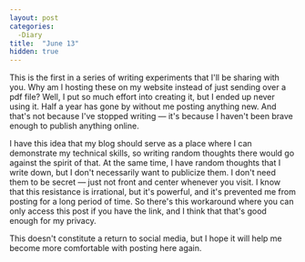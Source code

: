 ```yaml
---
layout: post
categories:
  -Diary
title:  "June 13"
hidden: true
---
```


This is the first in a series of writing experiments that I'll be sharing with you. 
Why am I hosting these on my website instead of just sending over a pdf file? 
Well, I put so much effort into creating it, but I ended up never using it. Half a year has gone by without me posting anything new. 
And that's not because I've stopped writing — it's because I haven't been brave enough to publish anything online.

I have this idea that my blog should serve as a place where I can demonstrate my technical skills, so writing random thoughts there would go against the spirit of that. At the same time, I have random thoughts that I write down, but I don't necessarily want to publicize them.
I don't need them to be secret — just not front and center whenever you visit. I know that this resistance is irrational, but it's powerful, and it's prevented me from posting for a long period of time. So there's this workaround where you can only access this post if you have the link, and I think that that's good enough for my privacy.

This doesn't constitute a return to social media, but I hope it will help me become more comfortable with posting here again.

